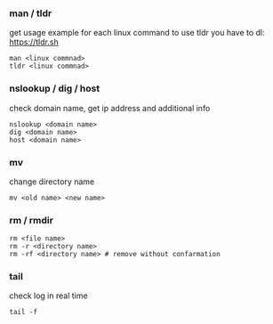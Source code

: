 ### man / tldr
get usage example for each linux command
to use tldr you have to dl: https://tldr.sh
```shell
man <linux commnad>
tldr <linux commnad>
```

### nslookup / dig / host 
check domain name, get ip address and additional info
```shell
nslookup <domain name>
dig <domain name>
host <domain name>
```

### mv
change directory name
```shell
mv <old name> <new name>
```

### rm / rmdir
```shell
rm <file name>
rm -r <directory name>
rm -rf <directory name> # remove without confarmation
```

### tail
check log in real time
```shell
tail -f
```